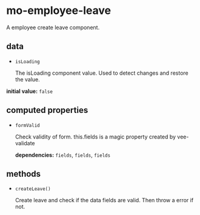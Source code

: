 # mo-employee-leave 

A employee create leave component. 

## data 

- `isLoading` 

  The isLoading component value.
  Used to detect changes and restore the value. 

**initial value:** `false` 

## computed properties 

- `formValid` 

  Check validity of form. this.fields is a magic property created by vee-validate 

   **dependencies:** `fields`, `fields`, `fields` 


## methods 

- `createLeave()` 

  Create leave and check if the data fields are valid.
  Then throw a error if not. 

